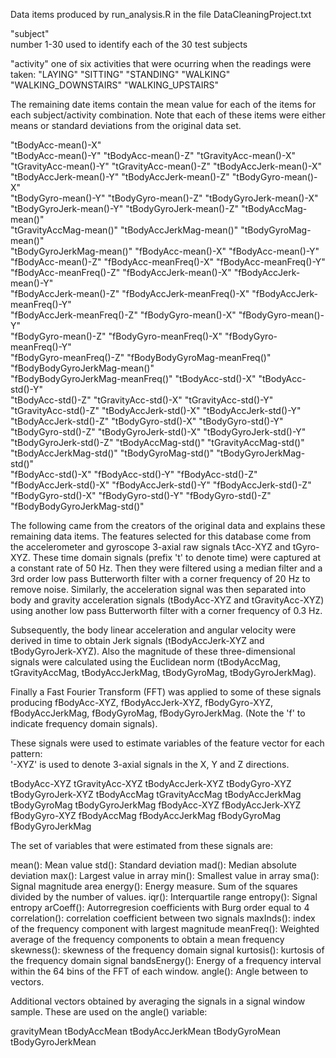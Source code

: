 Data items produced by run_analysis.R in the file DataCleaningProject.txt

"subject"    
number 1-30 used to identify each of the 30 test subjects

"activity"
one of six activities that were ocurring when the readings were taken:
"LAYING"
"SITTING"
"STANDING"
"WALKING"
"WALKING_DOWNSTAIRS"
"WALKING_UPSTAIRS" 

The remaining date items contain the mean value for each of the items for each subject/activity combination.  Note that each of these items were either means or standard deviations from the original data set.

"tBodyAcc-mean()-X"              
"tBodyAcc-mean()-Y"               "tBodyAcc-mean()-Z"               "tGravityAcc-mean()-X"           
"tGravityAcc-mean()-Y"            "tGravityAcc-mean()-Z"            "tBodyAccJerk-mean()-X"          
"tBodyAccJerk-mean()-Y"           "tBodyAccJerk-mean()-Z"           "tBodyGyro-mean()-X"             
"tBodyGyro-mean()-Y"              "tBodyGyro-mean()-Z"              "tBodyGyroJerk-mean()-X"         
"tBodyGyroJerk-mean()-Y"          "tBodyGyroJerk-mean()-Z"          "tBodyAccMag-mean()"             
"tGravityAccMag-mean()"           "tBodyAccJerkMag-mean()"          "tBodyGyroMag-mean()"            
"tBodyGyroJerkMag-mean()"         "fBodyAcc-mean()-X"               "fBodyAcc-mean()-Y"              
"fBodyAcc-mean()-Z"               "fBodyAcc-meanFreq()-X"           "fBodyAcc-meanFreq()-Y"          
"fBodyAcc-meanFreq()-Z"           "fBodyAccJerk-mean()-X"           "fBodyAccJerk-mean()-Y"          
"fBodyAccJerk-mean()-Z"           "fBodyAccJerk-meanFreq()-X"       "fBodyAccJerk-meanFreq()-Y"      
"fBodyAccJerk-meanFreq()-Z"       "fBodyGyro-mean()-X"              "fBodyGyro-mean()-Y"             
"fBodyGyro-mean()-Z"              "fBodyGyro-meanFreq()-X"          "fBodyGyro-meanFreq()-Y"         
"fBodyGyro-meanFreq()-Z"          "fBodyBodyGyroMag-meanFreq()"     "fBodyBodyGyroJerkMag-mean()"    
"fBodyBodyGyroJerkMag-meanFreq()" "tBodyAcc-std()-X"                "tBodyAcc-std()-Y"               
"tBodyAcc-std()-Z"                "tGravityAcc-std()-X"             "tGravityAcc-std()-Y"            
"tGravityAcc-std()-Z"             "tBodyAccJerk-std()-X"            "tBodyAccJerk-std()-Y"           
"tBodyAccJerk-std()-Z"            "tBodyGyro-std()-X"               "tBodyGyro-std()-Y"              
"tBodyGyro-std()-Z"               "tBodyGyroJerk-std()-X"           "tBodyGyroJerk-std()-Y"          
"tBodyGyroJerk-std()-Z"           "tBodyAccMag-std()"               "tGravityAccMag-std()"           
"tBodyAccJerkMag-std()"           "tBodyGyroMag-std()"              "tBodyGyroJerkMag-std()"         
"fBodyAcc-std()-X"                "fBodyAcc-std()-Y"                "fBodyAcc-std()-Z"               
"fBodyAccJerk-std()-X"            "fBodyAccJerk-std()-Y"            "fBodyAccJerk-std()-Z"           
"fBodyGyro-std()-X"               "fBodyGyro-std()-Y"               "fBodyGyro-std()-Z"              
"fBodyBodyGyroJerkMag-std()"     

The following came from the creators of the original data and explains these remaining data items.
The features selected for this database come from the accelerometer and gyroscope 3-axial raw signals tAcc-XYZ and tGyro-XYZ. These time domain signals (prefix 't' to denote time) were captured at a constant rate of 50 Hz. Then they were filtered using a median filter and a 3rd order low pass Butterworth filter with a corner frequency of 20 Hz to remove noise. Similarly, the acceleration signal was then separated into body and gravity acceleration signals (tBodyAcc-XYZ and tGravityAcc-XYZ) using another low pass Butterworth filter with a corner frequency of 0.3 Hz. 

Subsequently, the body linear acceleration and angular velocity were derived in time to obtain Jerk signals (tBodyAccJerk-XYZ and tBodyGyroJerk-XYZ). Also the magnitude of these three-dimensional signals were calculated using the Euclidean norm (tBodyAccMag, tGravityAccMag, tBodyAccJerkMag, tBodyGyroMag, tBodyGyroJerkMag). 

Finally a Fast Fourier Transform (FFT) was applied to some of these signals producing fBodyAcc-XYZ, fBodyAccJerk-XYZ, fBodyGyro-XYZ, fBodyAccJerkMag, fBodyGyroMag, fBodyGyroJerkMag. (Note the 'f' to indicate frequency domain signals). 

These signals were used to estimate variables of the feature vector for each pattern:  
'-XYZ' is used to denote 3-axial signals in the X, Y and Z directions.

tBodyAcc-XYZ
tGravityAcc-XYZ
tBodyAccJerk-XYZ
tBodyGyro-XYZ
tBodyGyroJerk-XYZ
tBodyAccMag
tGravityAccMag
tBodyAccJerkMag
tBodyGyroMag
tBodyGyroJerkMag
fBodyAcc-XYZ
fBodyAccJerk-XYZ
fBodyGyro-XYZ
fBodyAccMag
fBodyAccJerkMag
fBodyGyroMag
fBodyGyroJerkMag

The set of variables that were estimated from these signals are: 

mean(): Mean value
std(): Standard deviation
mad(): Median absolute deviation 
max(): Largest value in array
min(): Smallest value in array
sma(): Signal magnitude area
energy(): Energy measure. Sum of the squares divided by the number of values. 
iqr(): Interquartile range 
entropy(): Signal entropy
arCoeff(): Autorregresion coefficients with Burg order equal to 4
correlation(): correlation coefficient between two signals
maxInds(): index of the frequency component with largest magnitude
meanFreq(): Weighted average of the frequency components to obtain a mean frequency
skewness(): skewness of the frequency domain signal 
kurtosis(): kurtosis of the frequency domain signal 
bandsEnergy(): Energy of a frequency interval within the 64 bins of the FFT of each window.
angle(): Angle between to vectors.

Additional vectors obtained by averaging the signals in a signal window sample. These are used on the angle() variable:

gravityMean
tBodyAccMean
tBodyAccJerkMean
tBodyGyroMean
tBodyGyroJerkMean
